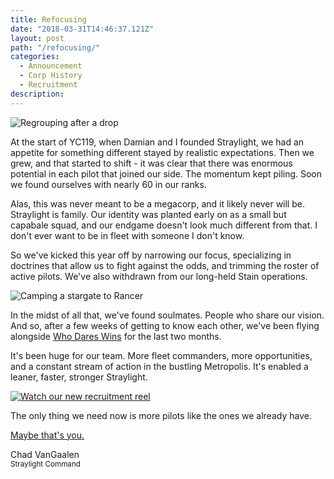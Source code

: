 ```yaml
---
title: Refocusing
date: "2018-03-31T14:46:37.121Z"
layout: post
path: "/refocusing/"
categories:
  - Announcement
  - Corp History
  - Recruitment
description: 
---
```


![Regrouping after a drop](../img/2017.09.27.20.58.01-1024x576.png)

At the start of YC119, when Damian and I founded Straylight, we had an appetite for something different stayed by realistic expectations. Then we grew, and that started to shift - it was clear that there was enormous potential in each pilot that joined our side. The momentum kept piling. Soon we found ourselves with nearly 60 in our ranks.

<!--more-->

Alas, this was never meant to be a megacorp, and it likely never will be. Straylight is family. Our identity was planted early on as a small but capabale squad, and our endgame doesn't look much different from that. I don't ever want to be in fleet with someone I don't know.

So we've kicked this year off by narrowing our focus, specializing in doctrines that allow us to fight against the odds, and trimming the roster of active pilots. We've also withdrawn from our long-held Stain operations.

![Camping a stargate to Rancer](../img/2018.03.08.23.22.26-1024x576.png)

In the midst of all that, we've found soulmates. People who share our vision. And so, after a few weeks of getting to know each other, we've been flying alongside [Who Dares Wins](http://davehowitzer.wixsite.com/evewhodareswins) for the last two months.

It's been huge for our team. More fleet commanders, more opportunities, and a constant stream of action in the bustling Metropolis. It's enabled a leaner, faster, stronger Straylight.

[![Watch our new recruitment reel](https://img.youtube.com/vi/b4SfPGib7VQ/maxresdefault.jpg)](https://www.youtube.com/watch?v=b4SfPGib7VQ "2018 Recruitment Trailer")

The only thing we need now is more pilots like the ones we already have.

[Maybe that's you.](/apply)

Chad VanGaalen  
<small class="text-primary">Straylight Command</small>
